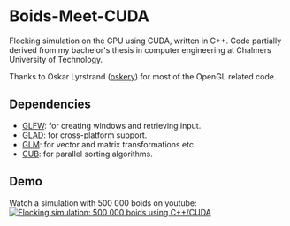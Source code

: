 # Boids-Meet-CUDA
Flocking simulation on the GPU using CUDA, written in C++. Code partially derived from my bachelor's thesis in computer engineering at Chalmers University of Technology. 

Thanks to Oskar Lyrstrand ([oskery](https://github.com/oskery)) for most of the OpenGL related code. 
## Dependencies

- [GLFW](https://www.glfw.org/): for creating windows and retrieving input.
- [GLAD](https://glad.dav1d.de/): for cross-platform support.
- [GLM](https://glm.g-truc.net/): for vector and matrix transformations etc.
- [CUB](https://nvlabs.github.io/cub/): for parallel sorting algorithms. 

## Demo
Watch a simulation with 500 000 boids on youtube:
[![Flocking simulation: 500 000 boids using C++/CUDA](https://img.youtube.com/vi/cKETvurFrbQ/0.jpg)](https://www.youtube.com/watch?v=cKETvurFrbQ)
